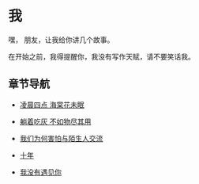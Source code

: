 # 我

嘿， 朋友，让我给你讲几个故事。

在开始之前，我得提醒你，我没有写作天赋，请不要笑话我。
## 章节导航

- [凌晨四点 海棠花未眠](./blog/1.goood-morning.md)

- [躺着吃灰 不如物尽其用](./blog/2.let-it-go.md)

- [我们为何害怕与陌生人交流](./blog/3.why-we-are-afraid-to-communicate-with-strangers.md)

- [十年](./blog/4.10-years-later.md)

- [我没有遇见你](./blog/5.i-miss-you.md)